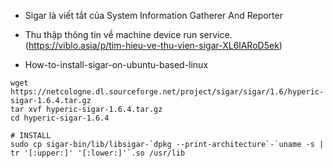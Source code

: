 + Sigar là viết tắt của System Information Gatherer And Reporter

+ Thu thập thông tin về machine device run service.
   (https://viblo.asia/p/tim-hieu-ve-thu-vien-sigar-XL6lARoD5ek)
  
+ How-to-install-sigar-on-ubuntu-based-linux
```bazaar
wget https://netcologne.dl.sourceforge.net/project/sigar/sigar/1.6/hyperic-sigar-1.6.4.tar.gz
tar xvf hyperic-sigar-1.6.4.tar.gz
cd hyperic-sigar-1.6.4

# INSTALL
sudo cp sigar-bin/lib/libsigar-`dpkg --print-architecture`-`uname -s | tr '[:upper:]' '[:lower:]'`.so /usr/lib

```